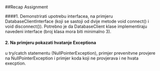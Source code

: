 ##Recap Assignment

####1. Demonstrirati upotrebu interfacea, 
na primjeru DatabaseClientInterface (koji se sastoji od dvije metode void connect() i void disconnect()).
Potrebno je da DatabaseClient klase implementiraju navedeni interface (broj klasa mora biti minimalno 3).

#### 2. Na primjeru pokazati hvatanje Exceptiona 
u try/catch statementu (NullPointerException), primjer prevenitvne provjere na NullPointerException 
i primjer koda koji ne provjerava i ne hvata execption.